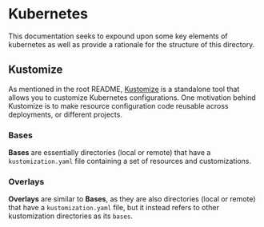 # Kubernetes

This documentation seeks to expound upon some key elements of kubernetes as well as provide a rationale for the
structure of this directory.

## Kustomize

As mentioned in the root README,
[Kustomize](https://kubernetes.io/docs/tasks/manage-kubernetes-objects/kustomization/) is a standalone tool that
allows you to customize Kubernetes configurations.
One motivation behind Kustomize is to make resource configuration code reusable across deployments,
or different projects. 

### Bases

**Bases** are essentially directories (local or remote) that have a `kustomization.yaml` file containing a set of
resources and customizations.

### Overlays

**Overlays** are similar to **Bases**,
as they are also directories (local or remote) that have a `kustomization.yaml` file,
but it instead refers to other kustomization directories as its `bases`.
